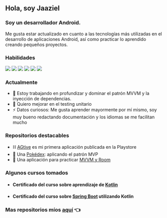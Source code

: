 ## Hola, soy Jaaziel

### Soy un desarrollador Android.

Me gusta estar actualizado en cuanto a las tecnologías más utilizadas en el desarrollo de aplicaciones Android, así como practicar lo aprendido creando pequeños proyectos.

### Habilidades
![](https://img.shields.io/badge/lang-Kotlin-orange) ![](https://img.shields.io/badge/sgdb-SQLite-blue) ![](​https://img.shields.io/badge/vcs-Git-lightgrey) ![](https://img.shields.io/badge/di-Dagger%20Hilt-yellow) ![](https://img.shields.io/badge/web-Retrofit-green) ![](https://img.shields.io/badge/agile-Scrum-red)

### Actualmente
- 🔭 Estoy trabajando en profundizar y dominar el patrón MVVM y la inyección de dependencias.
- :bookmark_tabs: Quiero mejorar en el testing unitario
- ⚡ Datos curiosos: Me gusta aprender mayormente por mí mismo, soy muy bueno redactando documentación y los idiomas se me facilitan mucho

### Repositorios destacables
- :chains: [AGtive](https://play.google.com/store/apps/details?id=com.jaax.agtive&hl=es_MX&gl=US) es mi primera aplicación publicada en la Playstore
- :iphone: Una [Pokédex](https://github.com/jaazielirc/MVP-Pokedex): aplicando el patrón MVP
- :floppy_disk: Una aplicación para practicar [MVVM y Room](https://github.com/jaazielirc/MVVM-Room)

### Algunos cursos tomados
- #### Certificado del curso sobre aprendizaje de [Kotlin](https://www.udemy.com/certificate/UC-6633a424-a4da-4a28-93d4-01cc0089ef8f/)
- #### Certificado del curso sobre [Spring Boot](https://www.udemy.com/certificate/UC-22ccca3a-5c09-4ed0-923c-1c9027126fa5/) utilizando Kotlin

### Mas repositorios míos [aquí](https://github.com/jaazielirc?tab=repositories) 👈
